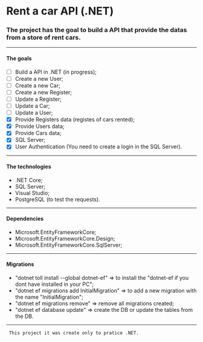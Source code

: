 ﻿# Rent a car API (.NET)
### The project has the goal to build a API that provide the datas from a store of rent cars.
---
#### The goals
- [ ] Build a API in .NET (in progress);
- [ ] Create a new User;
- [ ] Create a new Car;
- [ ] Create a new Register;
- [ ] Update a Register;
- [ ] Update a Car;
- [ ] Update a User;
- [x] Provide Registers data (registes of cars rented);
- [x] Provide Users data;
- [x] Provide Cars data;
- [x] SQL Server; 
- [x] User Authentication (You need to create a login in the SQL Server).
---
#### The technologies
- .NET Core;
- SQL Server;
- Visual Studio;
- PostgreSQL (to test the requests).
---
#### Dependencies
- Microsoft.EntityFrameworkCore;
- Microsoft.EntityFrameworkCore.Design;
- Microsoft.EntityFrameworkCore.SqlServer;
---
#### Migrations
- "dotnet toll install --global dotnet-ef" => to install the "dotnet-ef if you dont have installed in your PC";
- "dotnet ef migrations add InitialMigration" => to add a new migration with the name "InitialMigration";
- "dotnet ef migrations remove" => remove all migrations created; 
- "dotnet ef database update" => create the DB or update the tables from the DB.
---
```diff
 This project it was create only to pratice .NET.
 ```
